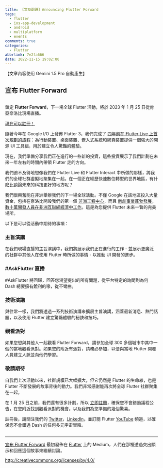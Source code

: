 ```yaml
---
title: 【文章翻譯】Announcing Flutter Forward
tags:
  - flutter
  - ios-app-development
  - android
  - multiplatform
  - events
comments: true
categories:
  - Flutter
abbrlink: 7e2fa666
date: 2022-11-15 19:02:00
---
```


【文章內容使用 Gemini 1.5 Pro 自動產生】

## 宣布 Flutter Forward

<figure>
<img alt="" src="https://cdn-images-1.medium.com/max/1024/0*2u_pjVJlgpQw4XHy" />
</figure>

鎖定 **Flutter Forward**，下一場全球 Flutter 活動，將於 2023 年 1 月 25 日從肯亞奈洛比現場直播。

[現在可以註冊！](https://rsvp.withgoogle.com/events/flutter-forward-2022-virtual/forms/registration)

隨著今年在 Google I/O 上發佈 Flutter 3，我們完成了 [四年前在 Flutter Live 上首次規劃的旅程](https://www.youtube.com/watch?v=kpcjBD1XDwU&amp;t=108s)：為行動裝置、桌面裝置、嵌入式系統和網頁裝置提供一個強大的開源 UI 工具組，用於建立令人驚豔的體驗。

現在，我們準備分享我們正在進行的一些新的投資，這些投資展示了我們計劃在未來一年左右的時間內帶領 Flutter 走的方向。

我們迫不及待地想像我們在 Flutter Live 和 Flutter Interact 中所做的那樣，將我們的全球社群虛擬地聚集在一起。在一個正在經歷快速數位轉型的世界地區，有什麼比談論未來的科技更好的地方呢？

我們很興奮能在非洲舉辦我們的下一場全球活動。不僅 Google 在該地區投入大量資金，包括在奈洛比開設我們的第一個 [非洲工程中心](https://techcrunch.com/2022/04/19/google-opens-product-development-center-in-nairobi-the-first-in-africa/?guccounter=1&amp;guce_referrer=aHR0cHM6Ly93d3cuZ29vZ2xlLmNvbS8&amp;guce_referrer_sig=AQAAAKYdxE7OdnBWrzyv5kgve4Wb_0sT7guGi_DeKOZ2_sFPBEmeJ_wsHSh077n6xrk83OtPuikdhfQ0zPKU1H3cXhqeZQcMY9U54t3eB4otQyCj3-C_xP_JzbwQMDCCRF5wi9xqDcCverqQE0l2gNazZIsKqGuT1oA5Hmwd9zd-5zJ0)，而且 [新創事業蓬勃發展](https://thebigdeal.substack.com/p/rain-always-falls-where-its-wet)，[數十萬開發人員在非洲互聯網經濟中工作](https://nextbillionusers.google/research/africa-developer-community-2021/)。這是為您提供 Flutter 未來一瞥的完美場所。

以下是可以從活動中期待的事項：

### 主旨演講

在我們現場直播的主旨演講中，我們將展示我們正在進行的工作 - 並展示更廣泛的社群中其他人在使用 Flutter 時所做的事情 - 以推動 UI 開發的進步。

### #AskFlutter 直播

#AskFlutter 將回歸，回答您渴望提出的所有問題，從平台特定的詢問到為何 Dash 總要擁有銳利的喙，從不彎曲。

### 技術演講

與往常一樣，我們將透過一系列技術演講來擴展主旨演講，涵蓋最新消息、熱門話題，以及使用 Flutter 建立驚豔體驗的秘訣和技巧。

### 觀看派對

如果您想與其他人一起觀看 Flutter Forward，請參加全球 300 多個城市中其中一個的當地觀看派對。如果您的附近有派對，請務必參加，以便與當地 Flutter 開發人員建立人脈並向他們學習。

### 敬請期待

自我們上次活動以來，社群規模已大幅擴大，但它仍然是 Flutter 的生命線，也是 Flutter 不斷發展的故事背後的動力。我們非常感謝能再次將全球 Flutter 社群聚集在一起。

在 1 月 25 日之前，我們還有很多計劃，所以 [立即註冊](https://rsvp.withgoogle.com/events/flutter-forward-2022-virtual/forms/registration)，確保您不會錯過議程公告，在您附近找到觀看派對的機會，以及我們為您準備的幾個驚喜。

註冊後，請關注我們的 [Twitter](https://twitter.com/FlutterDev)，[LinkedIn](https://www.linkedin.com/showcase/flutterdevofficial/)，並訂閱 Flutter [YouTube](https://www.youtube.com/c/flutterdev) 頻道，以確保您不會錯過 Dash 的任何多元宇宙冒險。

<img src="https://medium.com/_/stat?event=post.clientViewed&referrerSource=full_rss&postId=666f9a506cc6" width="1" height="1" alt=""><hr><p><a href="https://medium.com/flutter/announcing-flutter-forward-666f9a506cc6">宣布 Flutter Forward</a> 最初發佈在 <a href="https://medium.com/flutter">Flutter</a> 上的 Medium，人們在那裡透過突出顯示和回應這個故事來繼續討論。</p> 


http://creativecommons.org/licenses/by/4.0/